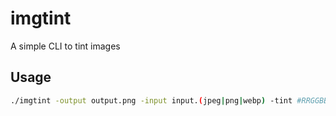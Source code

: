 # imgtint
A simple CLI to tint images

## Usage

```sh
./imgtint -output output.png -input input.(jpeg|png|webp) -tint #RRGGBBAA
```
